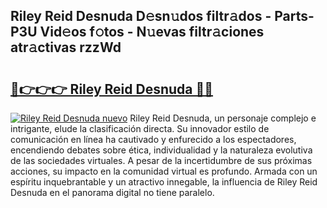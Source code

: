 ## Riley Reid Desnuda D𝚎sn𝚞dos filtr𝚊dos - Parts-P3U Vid𝚎os f𝚘tos - N𝚞evas filtr𝚊ciones atr𝚊ctivas rzzWd

# <h2><a href="http://mbd7nj8.tromn.icu/?c=Riley+Reid+Desnuda">🔗👉👉👉 Riley Reid Desnuda 🔗🔗</a></h2>

[![Riley Reid Desnuda nuevo](https://i.imgur.com/pEAQMta.gif)](http://mbd7nj8.tromn.icu/?c=Riley+Reid+Desnuda)
Riley Reid Desnuda, un personaje complejo e intrigante, elude la clasificación directa. Su innovador estilo de comunicación en línea ha cautivado y enfurecido a los espectadores, encendiendo debates sobre ética, individualidad y la naturaleza evolutiva de las sociedades virtuales. A pesar de la incertidumbre de sus próximas acciones, su impacto en la comunidad virtual es profundo. Armada con un espíritu inquebrantable y un atractivo innegable, la influencia de Riley Reid Desnuda en el panorama digital no tiene paralelo.
